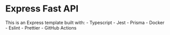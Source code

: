 # Express Fast API

This is an Express template built with:
    - Typescript
    - Jest
    - Prisma
    - Docker
    - Eslint
    - Prettier
    - GitHub Actions